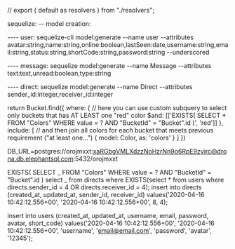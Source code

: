 // export { default as resolvers } from "./resolvers";

sequelize:
-- model creation:

---- user: sequelize-cli model:generate --name user --attributes avatar:string,name:string,online:boolean,lastSeen:date,username:string,email:string,status:string,shortCode:string,password:string --underscored

---- message: sequelize model:generate --name Message --attributes text:text,unread:boolean,type:string

---- direct: sequelize model:generate --name Direct --attributes sender_id:integer,receiver_id:integer

return Bucket.find({
where: {
// here you can use custom subquery to select only buckets that has AT LEAST one "red" color
\$and: [['EXISTS( SELECT * FROM "Colors" WHERE value = ? AND "BucketId" = "Bucket".id )', 'red']]
},
include: [
// and then join all colors for each bucket that meets previous requirement ("at least one...")
{ model: Color, as: 'colors' }
]
})

DB_URL=postgres://orojmxxt:xaRGbgVMLXdzzNoHzrNn9o6RpE9zyirc@drona.db.elephantsql.com:5432/orojmxxt

EXISTS( SELECT _ FROM "Colors" WHERE value = ? AND "BucketId" = "Bucket".id )
select _ from directs where EXISTS(select \* from users where directs.sender_id = 4 OR directs.receiver_id = 4);
insert into directs (created_at, updated_at, sender_id, receiver_id) values('2020-04-16 10:42:12.556+00', '2020-04-16 10:42:12.556+00', 8, 4);

insert into users (created_at, updated_at, username, email, password, avatar, short_code) values('2020-04-16 10:42:12.556+00', '2020-04-16 10:42:12.556+00', 'username', 'email@email.com', 'password', 'avatar', '12345');
